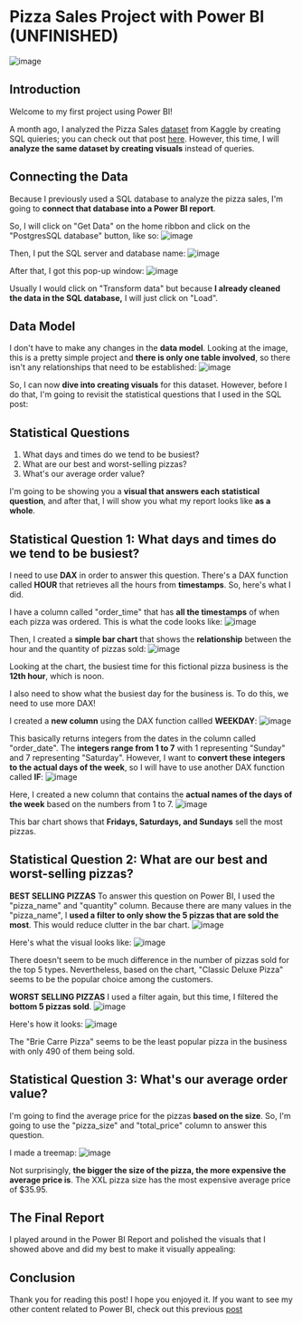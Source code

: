 # Pizza Sales Project with Power BI (UNFINISHED)

![image](https://user-images.githubusercontent.com/112503726/204071711-67ca7787-bdb3-4bd0-805c-a99dbf820071.png)

## Introduction
Welcome to my first project using Power BI! 

A month ago, I analyzed the Pizza Sales [dataset](https://www.kaggle.com/datasets/shilongzhuang/pizza-sales) from Kaggle by creating SQL quieries; you can check out that post [here](https://medium.com/@dylanhgs/analyzing-pizza-sales-using-sql-1550fb7a93de). However, this time, I will **analyze the same dataset by creating visuals** instead of queries. 

## Connecting the Data 
Because I previously used a SQL database to analyze the pizza sales, I'm going to **connect that database into a Power BI report**. 

So, I will click on "Get Data" on the home ribbon and click on the "PostgresSQL database" button, like so:
![image](https://user-images.githubusercontent.com/112503726/204120902-b1d05997-357b-4684-8f36-42adc48ae668.png)

Then, I put the SQL server and database name:
![image](https://user-images.githubusercontent.com/112503726/204120934-c8eb400a-34c1-4859-8f03-6915f3f44003.png)

After that, I got this pop-up window:
![image](https://user-images.githubusercontent.com/112503726/204121034-9f842dcd-528f-4317-8118-7eb35e09c763.png)

Usually I would click on "Transform data" but because **I already cleaned the data in the SQL database,** I will just click on "Load".

## Data Model
I don't have to make any changes in the **data model**. Looking at the image, this is a pretty simple project and **there is only one table involved**, so there isn't any relationships that need to be established:
![image](https://user-images.githubusercontent.com/112503726/204121170-08ca2a57-b3b9-4470-ae0c-69d719d445b7.png)

So, I can now **dive into creating visuals** for this dataset. However, before I do that, I'm going to revisit the statistical questions that I used in the SQL post:
## Statistical Questions
1. What days and times do we tend to be busiest?
2. What are our best and worst-selling pizzas?
3. What's our average order value?

I'm going to be showing you a **visual that answers each statistical question**, and after that, I will show you what my report looks like **as a whole**.

## Statistical Question 1: What days and times do we tend to be busiest?
I need to use **DAX** in order to answer this question. There's a DAX function called **HOUR** that retrieves all the hours from **timestamps**. So, here's what I did.

I have a column called "order_time" that has **all the timestamps** of when each pizza was ordered. This is what the code looks like:
![image](https://user-images.githubusercontent.com/112503726/204455298-764d92a3-6eeb-4492-ae0d-b872ac719336.png)

Then, I created a **simple bar chart** that shows the **relationship** between the hour and the quantity of pizzas sold:
![image](https://user-images.githubusercontent.com/112503726/204456915-40459465-5b4d-41c6-a485-240e487bd1ae.png)

Looking at the chart, the busiest time for this fictional pizza business is the **12th hour**, which is noon.

I also need to show what the busiest day for the business is. To do this, we need to use more DAX!

I created a **new column** using the DAX function callled **WEEKDAY**:
![image](https://user-images.githubusercontent.com/112503726/205429230-35899fb9-55e3-45b5-8ae2-ba6baaa72579.png)

This basically returns integers from the dates in the column called "order_date". The **integers range from 1 to 7** with 1 representing "Sunday" and 7 representing "Saturday". However, I want to **convert these integers to the actual days of the week**, so I will have to use another DAX function called **IF**:
![image](https://user-images.githubusercontent.com/112503726/205469391-cf54a47d-2ba0-4a04-80a3-4269e925ca9b.png)

Here, I created a new column that contains the **actual names of the days of the week** based on the numbers from 1 to 7. 
![image](https://user-images.githubusercontent.com/112503726/205469529-76f110e3-7d0f-481e-ba36-9b319482bef5.png)

This bar chart shows that **Fridays, Saturdays, and Sundays** sell the most pizzas. 

## Statistical Question 2: What are our best and worst-selling pizzas?
**BEST SELLING PIZZAS**
To answer this question on Power BI, I used the "pizza_name" and "quantity" column. Because there are many values in the "pizza_name", I **used a filter to only show the 5 pizzas that are sold the most**. This would reduce clutter in the bar chart. 
![image](https://user-images.githubusercontent.com/112503726/205469782-1a9f5831-c604-4348-afa4-c791b062d345.png)

Here's what the visual looks like:
![image](https://user-images.githubusercontent.com/112503726/205469851-32184e6f-179e-4940-a66b-aa2f0c2aec56.png)

There doesn't seem to be much difference in the number of pizzas sold for the top 5 types. Nevertheless, based on the chart, "Classic Deluxe Pizza" seems to be the popular choice among the customers. 

**WORST SELLING PIZZAS**
I used a filter again, but this time, I filtered the **bottom 5 pizzas sold**. 
![image](https://user-images.githubusercontent.com/112503726/205469997-60133bad-8f67-4d7e-8b32-5d3105d6be3e.png)

Here's how it looks:
![image](https://user-images.githubusercontent.com/112503726/205470001-ff8ac2ca-01db-4eca-87fa-4eb3b39abb02.png)

The "Brie Carre Pizza" seems to be the least popular pizza in the business with only 490 of them being sold.

## Statistical Question 3: What's our average order value?
I'm going to find the average price for the pizzas **based on the size**. So, I'm going to use the "pizza_size" and "total_price" column to answer this question. 

I made a treemap:
![image](https://user-images.githubusercontent.com/112503726/205470740-1878a87f-bd35-4f6b-9316-77ce09792388.png)

Not surprisingly, **the bigger the size of the pizza, the more expensive the average price is**. The XXL pizza size has the most expensive average price of $35.95.

## The Final Report
I played around in the Power BI Report and polished the visuals that I showed above and did my best to make it visually appealing:


## Conclusion
Thank you for reading this post! I hope you enjoyed it. If you want to see my other content related to Power BI, check out this previous [post](https://medium.com/@dylanhgs/what-is-power-bi-4af26ec0a9cd)
